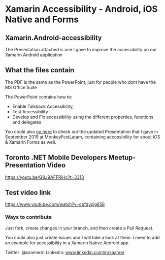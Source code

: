 # Xamarin Accessibility - Android, iOS Native and Forms

## Xamarin.Android-accessibility
The Presentation attached is one I gave to improve the accessibility on our Xamarin Android application

## What the files contain
The PDF is the same as the PowerPoint, just for people who dont have the MS Office Suite

The PowerPoint contains how to:

* Enable Talkback Accessibility,
* Test Accessibility
* Develop and Fix accessibility using the different properties, functions and delegates

You could also [go here](https://tinyurl.com/y2wyho8h) to check out the updated Presentation that I gave in September 2019 at MonkeyFestLatam, containing accessibility for about iOS & Xamarin Forms as well.

## Toronto .NET Mobile Developers Meetup-Presentation Video

https://youtu.be/G8J9AFFRiHc?t=3313

## Test video link

https://www.youtube.com/watch?v=cbfdycjg658

### Ways to contribute
Just fork, create changes in your branch, and then create a Pull Request.

You could also just create issues and I will take a look at them. I need to add an example for accessibility in a Xamarin Native Android app.

Twitter: @saamerm
LinkedIn: www.linkedin.com/in/saamer